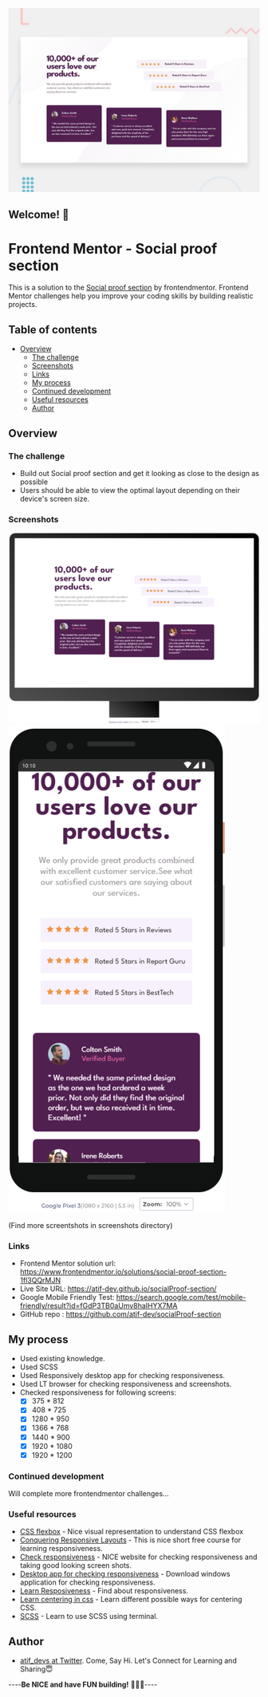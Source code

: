 ![Design preview for the Social proof section coding challenge](./design/desktop-preview.jpg)

## Welcome! 👋

# Frontend Mentor - Social proof section

This is a solution to the [Social proof section](https://www.frontendmentor.io/challenges/social-proof-section-6e0qTv_bA) by frontendmentor. Frontend Mentor challenges help you improve your coding skills by building realistic projects. 

## Table of contents

- [Overview](#overview)
  - [The challenge](#the-challenge)
  - [Screenshots](#screenshots)
  - [Links](#links)
  - [My process](#my-process)
  - [Continued development](#continued-development)
  - [Useful resources](#useful-resources)
  - [Author](#author)

## Overview

### The challenge

- Build out Social proof section and get it looking as close to the design as possible
- Users should be able to view the optimal layout depending on their device's screen size.

### Screenshots

![PC View](https://github.com/atif-dev/socialProof-section/blob/main/screenshots/1440%20X%20900.png?raw=true)
![Mobile view](https://github.com/atif-dev/socialProof-section/blob/main/screenshots/Google%20Pixel%203(5.5%20in).png?raw=true)

(Find more screentshots in screenshots directory)

### Links

- Frontend Mentor solution url:  https://www.frontendmentor.io/solutions/social-proof-section-1fl3QQrMJN
- Live Site URL: https://atif-dev.github.io/socialProof-section/
- Google Mobile Friendly Test: https://search.google.com/test/mobile-friendly/result?id=fGdP3TB0aUmv8haIHYX7MA
- GitHub repo : https://github.com/atif-dev/socialProof-section

## My process

  - Used existing knowledge.
  - Used SCSS
  - Used Responsively desktop app for checking responsiveness.
  - Used LT browser for checking responsiveness and screenshots.
  - Checked responsiveness for following screens:
    - [x] 375 * 812
    - [x] 408 * 725
    - [x] 1280 * 950
    - [x] 1366 * 768
    - [x] 1440 * 900
    - [x] 1920 * 1080
    - [x] 1920 * 1200

### Continued development

  Will complete more frontendmentor challenges... 

### Useful resources

- [CSS flexbox](https://css-tricks.com/snippets/css/a-guide-to-flexbox/) - Nice visual representation to understand CSS flexbox 
- [Conquering Responsive Layouts](https://courses.kevinpowell.co/conquering-responsive-layouts) - This is nice short free course for learning responsiveness.
- [Check responsiveness](https://www.lambdatest.com/mobile-view-website) - NICE website for checking responsiveness and taking good looking screen shots.
- [Desktop app for checking responsiveness](https://responsively.app/) - Download windows application for checking responsiveness.
- [Learn Resposiveness](https://web.dev/learn/design/) - Find about responsiveness.
- [Learn centering in css](https://moderncss.dev/complete-guide-to-centering-in-css/) - Learn different possible ways for centering CSS.
- [SCSS](https://moderncss.dev/complete-guide-to-centering-in-css/) - Learn to use SCSS using terminal.

## Author

- [atif_devs at Twitter](https://twitter.com/atif_devs). Come, Say Hi. Let's Connect for Learning and Sharing😇

----**Be NICE and have FUN building!** 🚀😎😇----
